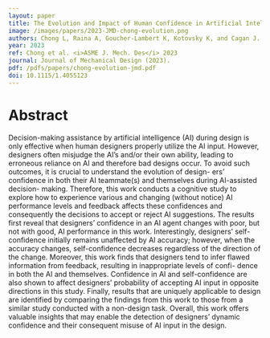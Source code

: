 ```yaml
---
layout: paper
title: The Evolution and Impact of Human Confidence in Artificial Intelligence and in Themselves on AI-Assisted Decision-Making in Design
image: /images/papers/2023-JMD-chong-evolution.png
authors: Chong L, Raina A, Goucher-Lambert K, Kotovsky K, and Cagan J.
year: 2023
ref: Chong et al. <i>ASME J. Mech. Des</i> 2023
journal: Journal of Mechanical Design (2023).
pdf: /pdfs/papers/chong-evolution-jmd.pdf
doi: 10.1115/1.4055123
---
```



# Abstract
Decision-making assistance by artificial intelligence (AI) during design is only effective when human designers properly utilize the AI input. However, designers often misjudge the AI’s and/or their own ability, leading to erroneous reliance on AI and therefore bad designs occur. To avoid such outcomes, it is crucial to understand the evolution of design- ers’ confidence in both their AI teammate(s) and themselves during AI-assisted decision- making. Therefore, this work conducts a cognitive study to explore how to experience various and changing (without notice) AI performance levels and feedback affects these confidences and consequently the decisions to accept or reject AI suggestions. The results first reveal that designers’ confidence in an AI agent changes with poor, but not with good, AI performance in this work. Interestingly, designers’ self-confidence initially remains unaffected by AI accuracy; however, when the accuracy changes, self-confidence decreases regardless of the direction of the change. Moreover, this work finds that designers tend to infer flawed information from feedback, resulting in inappropriate levels of confi- dence in both the AI and themselves. Confidence in AI and self-confidence are also shown to affect designers’ probability of accepting AI input in opposite directions in this study. Finally, results that are uniquely applicable to design are identified by comparing the findings from this work to those from a similar study conducted with a non-design task. Overall, this work offers valuable insights that may enable the detection of designers’ dynamic confidence and their consequent misuse of AI input in the design.
